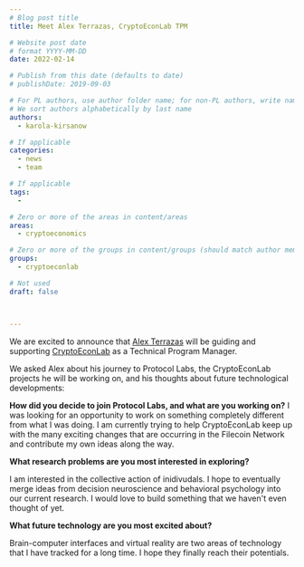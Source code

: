 ```yaml
---
# Blog post title
title: Meet Alex Terrazas, CryptoEconLab TPM

# Website post date
# format YYYY-MM-DD
date: 2022-02-14

# Publish from this date (defaults to date)
# publishDate: 2019-09-03

# For PL authors, use author folder name; for non-PL authors, write name as in paper within ""
# We sort authors alphabetically by last name
authors:
  - karola-kirsanow

# If applicable
categories:
  - news
  - team

# If applicable
tags:
  -

# Zero or more of the areas in content/areas
areas:
  - cryptoeconomics

# Zero or more of the groups in content/groups (should match author membership)
groups:
  - cryptoeconlab

# Not used
draft: false



---
```


We are excited to announce that [Alex Terrazas](/authors/alex-terrazas) will be guiding and supporting [CryptoEconLab](/groups/cryptoeconlab/) as a Technical Program Manager.

We asked Alex about his journey to Protocol Labs, the CryptoEconLab projects he will be working on, and his thoughts about future technological developments:


**How did you decide to join Protocol Labs, and what are you working on?**
I was looking for an opportunity to work on something completely different from what I was doing.  I am currently trying to help  CryptoEconLab keep up with the many exciting changes that are occurring in the Filecoin Network and contribute my own ideas along the way.


**What research problems are you most interested in exploring?**

I am interested in the collective action of inidivudals.  I hope to eventually merge ideas from decision neuroscience and behavioral psychology into our current research.  I would love to build something that we haven't even thought of yet.

**What future technology are you most excited about?**

Brain-computer interfaces and virtual reality are two areas of technology that I have tracked for a long time.  I hope they finally reach their potentials. 

